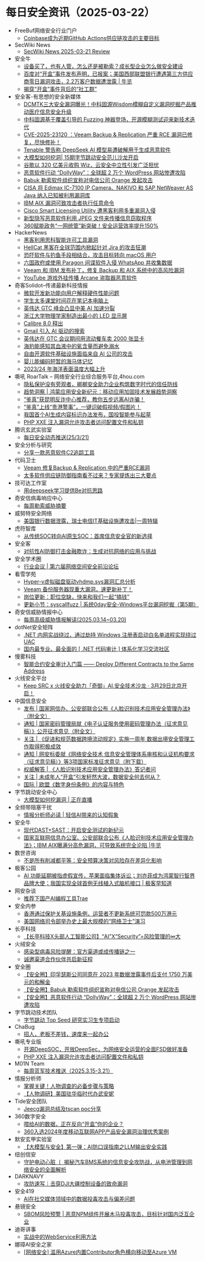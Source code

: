 # 每日安全资讯（2025-03-22）

- FreeBuf网络安全行业门户
  - [Coinbase成为近期GitHub Actions供应链攻击的主要目标](https://www.freebuf.com/articles/es/425442.html)
- SecWiki News
  - [SecWiki News 2025-03-21 Review](http://www.sec-wiki.com/?2025-03-21)
- 安全牛
  - [设备买了，也有人管，怎么还是被勒索？成长型企业怎么做安全建设](https://www.aqniu.com/vendor/108709.html)
  - [百度对“开盒”事件发布声明，已报案；美国西部联盟银行遭遇第三方供应商零日漏洞攻击，2.2万客户数据遭泄露 | 牛览](https://www.aqniu.com/homenews/108701.html)
  - [揭穿“开盒”事件背后的“社工群”](https://www.aqniu.com/homenews/108700.html)
- 安全客-有思想的安全新媒体
  - [DCMTK三大安全漏洞曝光！中科固源Wisdom模糊自定义漏洞挖掘产品推动医疗信息安全升级](https://www.anquanke.com/post/id/305296)
  - [中科固源基于覆盖引导的 Fuzzing 神器登场，开源模糊测试迎来新技术迭代](https://www.anquanke.com/post/id/305294)
  - [CVE-2025-23120 ：Veeam Backup & Replication 严重 RCE 漏洞已修复，尽快修补！](https://www.anquanke.com/post/id/305287)
  - [Tenable 警告称 DeepSeek AI 模型易遭破解用于生成恶意软件](https://www.anquanke.com/post/id/305284)
  - [大模型如何挖洞| 15期字节跳动安全范儿沙龙开启](https://www.anquanke.com/post/id/305280)
  - [谷歌以 320 亿美元收购 Wiz，云安全中立性引发广泛担忧](https://www.anquanke.com/post/id/305276)
  - [恶意软件行动 “DollyWay”：全球超 2 万个 WordPress 网站惨遭攻陷](https://www.anquanke.com/post/id/305273)
  - [Babuk 勒索软件组织宣称对电信公司 Orange 发起攻击](https://www.anquanke.com/post/id/305271)
  - [CISA 将 Edimax IC-7100 IP Camera、NAKIVO 和 SAP NetWeaver AS Java 纳入已知被利用漏洞库](https://www.anquanke.com/post/id/305266)
  - [IBM AIX 漏洞可致攻击者执行任意命令](https://www.anquanke.com/post/id/305258)
  - [Cisco Smart Licensing Utility 遭黑客利用多重漏洞入侵](https://www.anquanke.com/post/id/305255)
  - [新型隐写恶意软件利用 JPEG 文件来传播信息窃取程序](https://www.anquanke.com/post/id/305252)
  - [360赋能政务“一网统管”新突破！安全运营效率提升150%](https://www.anquanke.com/post/id/305246)
- HackerNews
  - [黑客利用思科智能许可工具漏洞](https://hackernews.cc/archives/57981)
  - [HellCat 黑客在全球范围内掀起针对 Jira 的攻击狂潮](https://hackernews.cc/archives/57976)
  - [恐吓软件与钓鱼手段相结合，攻击目标转向 macOS 用户](https://hackernews.cc/archives/57968)
  - [六国政府或使用 Paragon 间谍软件入侵 WhatsApp 并收集数据](https://hackernews.cc/archives/57966)
  - [Veeam 和 IBM 发布补丁，修复 Backup 和 AIX 系统中的高风险漏洞](https://hackernews.cc/archives/57963)
  - [YouTube 游戏外挂传播 Arcane 盗取器恶意软件](https://hackernews.cc/archives/57961)
- 奇客Solidot–传递最新科技情报
  - [微软开发新功能向用户解释硬件性能问题](https://www.solidot.org/story?sid=80852)
  - [学生太多课堂时间花在笔记本电脑上](https://www.solidot.org/story?sid=80851)
  - [英伟达 GTC 峰会凸显中美 AI 加速分裂](https://www.solidot.org/story?sid=80850)
  - [浙江大学物理学家制造出最小的 LED 显示屏](https://www.solidot.org/story?sid=80849)
  - [Calibre 8.0 释出](https://www.solidot.org/story?sid=80848)
  - [Gmail 引入 AI 驱动的搜索](https://www.solidot.org/story?sid=80847)
  - [英伟达在 GTC 会议期间用流动餐车卖 2000 张显卡](https://www.solidot.org/story?sid=80846)
  - [海豹能感知其血液中的氧含量而避免溺水](https://www.solidot.org/story?sid=80845)
  - [自由开源软件基础设施面临来自 AI 公司的攻击](https://www.solidot.org/story?sid=80844)
  - [婴儿能编码短暂的海马体记忆](https://www.solidot.org/story?sid=80843)
  - [2023/24 年海洋表面温度大幅上升](https://www.solidot.org/story?sid=80842)
- 嘶吼 RoarTalk – 网络安全行业综合服务平台,4hou.com
  - [隐私保护没有旁观者，梆梆安全助力企业构筑数字时代的信任防线](https://www.4hou.com/posts/om0Y)
  - [趋势洞察 | 鸿蒙应用安全新纪元：移动应用加固技术发展趋势洞察](https://www.4hou.com/posts/gyGk)
  - [“鉴真”获昆明反诈中心推荐，教你五步远离AI诈骗！](https://www.4hou.com/posts/vwz8)
  - [“鉴真”上线“贵港警事”，一键识破假视频/假图片！](https://www.4hou.com/posts/rpv2)
  - [我国首个AI生成内容标识办法发布，国投智能参与起草](https://www.4hou.com/posts/qor7)
  - [PHP XXE 注入漏洞允许攻击者访问配置文件和私钥](https://www.4hou.com/posts/jBVy)
- 腾讯玄武实验室
  - [每日安全动态推送(25/3/21)](https://mp.weixin.qq.com/s?__biz=MzA5NDYyNDI0MA==&mid=2651960054&idx=1&sn=4dfe1e034d5606be9f8c6f6bcb6bf210&chksm=8baed269bcd95b7fee67c4be09f29b4286b6e72c293fa183b7a03d138e31bc068df655adbc9c&scene=58&subscene=0#rd)
- 安全分析与研究
  - [分享一款恶意软件C2追踪工具](https://mp.weixin.qq.com/s?__biz=MzA4ODEyODA3MQ==&mid=2247491188&idx=1&sn=a26af75c36126503ead27bbbbdcbe5b6&chksm=902fb15ca758384afb7827fb93213f47c044c738885efe10bb8e8ef5fadca7f583fd66b139bb&scene=58&subscene=0#rd)
- 代码卫士
  - [Veeam 修复Backup & Replication 中的严重RCE漏洞](https://mp.weixin.qq.com/s?__biz=MzI2NTg4OTc5Nw==&mid=2247522555&idx=1&sn=46e012bb1770fd23ba35da839b60f669&chksm=ea94a991dde32087103cc41735938435faba038d9213a40c0d5778cc6a30e8d7541a8aed1d9b&scene=58&subscene=0#rd)
  - [太多软件供应链防御指南看不过来？专家提炼出三大要点](https://mp.weixin.qq.com/s?__biz=MzI2NTg4OTc5Nw==&mid=2247522555&idx=2&sn=4914b44d0db56efd08db5896225d4f59&chksm=ea94a991dde32087ff24b28610efaba5296a45b54c096a9f67aa649a978dd1e68315715d288c&scene=58&subscene=0#rd)
- 技可达工作室
  - [用deepseek学习提供Be对抗思路](https://mp.weixin.qq.com/s?__biz=MzU3NDY1NTYyOQ==&mid=2247486058&idx=1&sn=0865fcfc6f2f03fa266d2ce9d6cae697&chksm=fd2e5788ca59de9eec31e5ea7982e792d7490ead96bc7e0624cd443c3784423b06d1c83b44a8&scene=58&subscene=0#rd)
- 奇安信病毒响应中心
  - [每周勒索威胁摘要](https://mp.weixin.qq.com/s?__biz=MzI5Mzg5MDM3NQ==&mid=2247498382&idx=1&sn=0e50781be016321eca2f01c6310900ee&chksm=ec698aa6db1e03b0c2cd3d93cfa984274a28168809aaa15fdc5a23e1cb8b989941fe9a17e25f&scene=58&subscene=0#rd)
- 威努特安全网络
  - [美国银行数据泄露，瑞士电信IT基础设施遭攻击|一周特辑](https://mp.weixin.qq.com/s?__biz=MzAwNTgyODU3NQ==&mid=2651131804&idx=1&sn=28f4ab09c449347639e98be0f2550cfb&chksm=80e7152cb7909c3a3e6d8e5f42c3917ee1c7b7bfd162b183873ab2f1103a063603a91ab1924f&scene=58&subscene=0#rd)
- 虎符智库
  - [从传统SOC转向AI原生SOC：首席信息安全官的新选择](https://mp.weixin.qq.com/s?__biz=MzIwNjYwMTMyNQ==&mid=2247493052&idx=1&sn=180a8175dfb4986172be30de19e3a3bb&chksm=971d88bea06a01a8f3b06853fb267e8406bac01fc1507a2bd0f70aa105dafbdca92c0fe569d1&scene=58&subscene=0#rd)
- 安全客
  - [对抗性AI防御打击金融欺诈：生成对抗网络的应用与挑战](https://mp.weixin.qq.com/s?__biz=MzA5ODA0NDE2MA==&mid=2649788213&idx=1&sn=11e2a296ff1e9218e921ee29fe5103fb&chksm=8893bf5abfe4364c87e3c5bf8ac286ae144ae43edb78ef9d36d4f64ae6e9502b20da7ed17292&scene=58&subscene=0#rd)
- 安全学术圈
  - [行业会议 | 第六届网络空间安全前沿论坛](https://mp.weixin.qq.com/s?__biz=MzU5MTM5MTQ2MA==&mid=2247491817&idx=1&sn=55a90803b3b748b9aa7093b961abea0d&chksm=fe2d1f62c95a96744ad3b09a8411af25a0ead40a4d3c8f9e84cb94c13edb355e74d427e0997a&scene=58&subscene=0#rd)
- 看雪学苑
  - [Hyper-v虚拟磁盘驱动vhdmp.sys漏洞汇总分析](https://mp.weixin.qq.com/s?__biz=MjM5NTc2MDYxMw==&mid=2458590984&idx=1&sn=c31273097426c0de80490922a0abe551&chksm=b18c2f8286fba694bf529bc37a0820cf419f1d29aab3881739da68477bc62e1f71151ce59c06&scene=58&subscene=0#rd)
  - [​Veeam 备份服务器现重大漏洞，速更新补丁！](https://mp.weixin.qq.com/s?__biz=MjM5NTc2MDYxMw==&mid=2458590984&idx=2&sn=b1db17b5fcaa1c4c3fc72ffc5ce6ecf5&chksm=b18c2f8286fba6941ab6105f712225167b1d0fbc683889fe28f7005fd280a1a5a1d1910c2f13&scene=58&subscene=0#rd)
  - [岗位更新：职位空缺，快来和我们一起“搞钱”](https://mp.weixin.qq.com/s?__biz=MjM5NTc2MDYxMw==&mid=2458590984&idx=3&sn=9f59094c1ef76637db0526146c8d3d6f&chksm=b18c2f8286fba69434481d211ab2ae6fbac2ba1d278ebe1c96cb7a7548aecbf16ecff70da7d3&scene=58&subscene=0#rd)
  - [更新小节：syscallfuzz | 系统0day安全-Windows平台漏洞挖掘（第5期）](https://mp.weixin.qq.com/s?__biz=MjM5NTc2MDYxMw==&mid=2458590984&idx=4&sn=2044b458d80ee0788c018e803e567e04&chksm=b18c2f8286fba694e564da0d5533bd62c3ba613b2578311a499c92ee9844005979547e166d4f&scene=58&subscene=0#rd)
- 奇安信威胁情报中心
  - [每周高级威胁情报解读(2025.03.14~03.20)](https://mp.weixin.qq.com/s?__biz=MzI2MDc2MDA4OA==&mid=2247514535&idx=1&sn=06374a7a1ffc2af5278a15cfdaded7cc&chksm=ea664ed0dd11c7c67610489f581299add2ff27d49a041817e11e30d6c7b4625c20a07bc6417b&scene=58&subscene=0#rd)
- dotNet安全矩阵
  - [.NET 内网实战绕过，通过劫持 Windows 注册表启动白名单进程实现绕过UAC](https://mp.weixin.qq.com/s?__biz=MzUyOTc3NTQ5MA==&mid=2247499229&idx=1&sn=54718513a0fbb69ea6f0ee01d49803ff&chksm=fa595330cd2eda26c8f53f63e92892972fbbc3e2d62fddb7808581825c02c58cbd8804d1b119&scene=58&subscene=0#rd)
  - [国内最专业、最全面的 [ .NET 代码审计 ] 体系化学习交流社区](https://mp.weixin.qq.com/s?__biz=MzUyOTc3NTQ5MA==&mid=2247499229&idx=3&sn=04978d31d038539568bf0c829b8d7afe&chksm=fa595330cd2eda267fd19d13d072e93dbb589e374e15de920369aed1f150af763908d2d85af5&scene=58&subscene=0#rd)
- 慢雾科技
  - [智能合约安全审计入门篇 —— Deploy Different Contracts to the Same Address](https://mp.weixin.qq.com/s?__biz=MzU4ODQ3NTM2OA==&mid=2247501562&idx=1&sn=93d8d0ddf96b4f6586b29a2cb32207d8&chksm=fddeb87dcaa9316b0fa19e3c9fcfecc53eb37d8b0541fa52f98f22a52440458426b7b9b657c4&scene=58&subscene=0#rd)
- 火线安全平台
  - [Keep SRC x 火线安全助力「奇御」AI.安全技术沙龙 · 3月29日北京开启！](https://mp.weixin.qq.com/s?__biz=MzU4MjEwNzMzMg==&mid=2247494712&idx=1&sn=bc114525af9db0ee01ca051185175f61&chksm=fdbfc593cac84c85850d815454289276da22ed8f7968ab561428569ec074f7223c4300ce91c7&scene=58&subscene=0#rd)
- 中国信息安全
  - [发布 | 国家网信办、公安部联合公布《人脸识别技术应用安全管理办法》（附全文）](https://mp.weixin.qq.com/s?__biz=MzA5MzE5MDAzOA==&mid=2664238875&idx=1&sn=4b3a88fcc92fd87e05385c08cb6109f0&chksm=8b580de2bc2f84f4170325d56d3931bf7bafa71a1b5a2ee7c71c86b73eedf651dc641ffb84c7&scene=58&subscene=0#rd)
  - [通知 | 国家密码管理局就《电子认证服务使用密码管理办法（征求意见稿）》公开征求意见（附全文）](https://mp.weixin.qq.com/s?__biz=MzA5MzE5MDAzOA==&mid=2664238875&idx=2&sn=9620c4dd871e41cca0cfc081a4edaafe&chksm=8b580de2bc2f84f45af1bebcaec942c30683c4924cc9b695403af74d34dbebfaa52b78a99aae&scene=58&subscene=0#rd)
  - [关注 | 《促进和规范数据跨境流动规定》实施一周年 数据出境安全管理工作取得积极成效](https://mp.weixin.qq.com/s?__biz=MzA5MzE5MDAzOA==&mid=2664238875&idx=3&sn=c1303974d537bbf88f557fa678525075&chksm=8b580de2bc2f84f4c843a7754b0a48d21fc0f04bb6496c52904846a90be36587944fd27c9b24&scene=58&subscene=0#rd)
  - [通知 | 网安标委就《网络安全技术 信息安全管理体系审核和认证机构要求（征求意见稿）》等3项国家标准征求意见（附下载）](https://mp.weixin.qq.com/s?__biz=MzA5MzE5MDAzOA==&mid=2664238875&idx=4&sn=9e9d94ca600921e07370dd0d31fdfa0f&chksm=8b580de2bc2f84f4ef0a509cb946db248a7b62b7f1f35f3541f9e8a929048160131fc7244edd&scene=58&subscene=0#rd)
  - [权威解答 | 《人脸识别技术应用安全管理办法》答记者问](https://mp.weixin.qq.com/s?__biz=MzA5MzE5MDAzOA==&mid=2664238875&idx=5&sn=e3cfd4a94017ce679b506f2a89ae75b2&chksm=8b580de2bc2f84f480649e0610c3525b43e44d2a690058f24f3b2e0440905a4de0f0cabba3a2&scene=58&subscene=0#rd)
  - [关注 | 未成年人“开盒”引发轩然大波，数据安全何去何从？](https://mp.weixin.qq.com/s?__biz=MzA5MzE5MDAzOA==&mid=2664238875&idx=6&sn=81ad0a63787594efc6e07b8c74e2b1cd&chksm=8b580de2bc2f84f4fe26ef5c1b0d00aa36777a03a21cd51426ec3f1490495d0d6de02e80dd4f&scene=58&subscene=0#rd)
  - [国际 | 欧盟《数字身份条例》的内容与特色](https://mp.weixin.qq.com/s?__biz=MzA5MzE5MDAzOA==&mid=2664238875&idx=7&sn=3414faa92440fafb737e0eef571606da&chksm=8b580de2bc2f84f4b2f00d16e27fc1393a82f1b9fb54c67a2f590a17844f1d69cf0222b17f50&scene=58&subscene=0#rd)
- 字节跳动安全中心
  - [大模型如何挖漏洞 | 正在直播](https://mp.weixin.qq.com/s?__biz=MzUzMzcyMDYzMw==&mid=2247494619&idx=1&sn=36c118acb8150acbc0137a85d7d564b5&chksm=fa9d108dcdea999bd1d8335ffb1c37c12f0433cb8e01f00e980ec38b7310f4579889451d3dc6&scene=58&subscene=0#rd)
- 全频带阻塞干扰
  - [情报分析师必读 | 轻信AI带来的认知假象](https://mp.weixin.qq.com/s?__biz=MzIzMzE2OTQyNA==&mid=2648958560&idx=1&sn=c7dd3daa9cc9b74ed7f89bea573fae66&chksm=f09ef11fc7e97809ef2bd9cb137b417d7f99fbd93bd99698642625703b2e21ad10829ab31e1b&scene=58&subscene=0#rd)
- 安全牛
  - [现代DAST+SAST：开启安全测试的新纪元](https://mp.weixin.qq.com/s?__biz=MjM5Njc3NjM4MA==&mid=2651135582&idx=1&sn=fa16eaae871b6da584af770b506a89ab&chksm=bd15ae8d8a62279b30337a6d01a0b57dc6e3e15b7759586095201d982263ad461315599df965&scene=58&subscene=0#rd)
  - [国家互联网信息办公室、公安部联合公布《人脸识别技术应用安全管理办法》；​IBM AIX曝满分高危漏洞，可导致系统完全沦陷 |牛览](https://mp.weixin.qq.com/s?__biz=MjM5Njc3NjM4MA==&mid=2651135582&idx=2&sn=ac32564a4acce1bf67c2f14f346fd876&chksm=bd15ae8d8a62279bb919422313fa40df59f4553e4d7f990d6118c3391231f83835a4a6751909&scene=58&subscene=0#rd)
- 数世咨询
  - [不是所有削减都平等：安全预算决策对风险存在差异化影响](https://mp.weixin.qq.com/s?__biz=MzkxNzA3MTgyNg==&mid=2247538225&idx=1&sn=9501829772260a475790dc701321e90f&chksm=c144248cf633ad9a89dceba63199ad7ad7bb951b74c467f5d23322810c2849839b6f456c5647&scene=58&subscene=0#rd)
- 极客公园
  - [AI 功能延期被指虚假宣传，苹果面临集体诉讼；刘亦菲成为鸿蒙智行智界品牌大使；我国实现全球首例无线植入式脑机接口 | 极客早知道](https://mp.weixin.qq.com/s?__biz=MTMwNDMwODQ0MQ==&mid=2653076128&idx=1&sn=1d906e9b6edab944abdf909d7e588157&chksm=7e57c71649204e00cffe1f6f299c83ae6e64b47402512d2cabc16998d049ab1a9e188b84f92a&scene=58&subscene=0#rd)
- 网安杂谈
  - [推荐下国产AI编程工具Trae](https://mp.weixin.qq.com/s?__biz=MzAwMTMzMDUwNg==&mid=2650889549&idx=1&sn=c40ced9170c39247bbab95f44532a651&chksm=812ea168b659287e3be21b3a09339401e1e9f1a3ff14002e587b232c0f8e72da4a32edd00ed0&scene=58&subscene=0#rd)
- 安全内参
  - [香港通过保护关基设施条例，运营者不更新系统可罚款500万港元](https://mp.weixin.qq.com/s?__biz=MzI4NDY2MDMwMw==&mid=2247514032&idx=1&sn=d994cfb7c416e61dd7e850ef84b4b5b0&chksm=ebfaf090dc8d7986d7974f85b7afe218d2fa81dc1578eb3e892090cd1abb0de5afe45645f01a&scene=58&subscene=0#rd)
  - [美国网络司令部举办史上最大规模的“网络卫士”演习](https://mp.weixin.qq.com/s?__biz=MzI4NDY2MDMwMw==&mid=2247514032&idx=2&sn=c04911d532430ace62dfc0752477b358&chksm=ebfaf090dc8d798626272a47cf3fdf27e34c9c3e2c4877e2021b2417f4b9f8cf7a6389acea11&scene=58&subscene=0#rd)
- 长亭科技
  - [【长亭科技X头部人工智能公司】“AI”X“Security”=风险管理的∞大](https://mp.weixin.qq.com/s?__biz=MzIwNDA2NDk5OQ==&mid=2651389053&idx=1&sn=e7187928426fa55b4160997fbcc7f53e&chksm=8d398df5ba4e04e362a81a3a9d646a135392214e46388f0279f0043d643e5932cb8b6e62246f&scene=58&subscene=0#rd)
- 火绒安全
  - [感染型病毒风险提醒：官方渠道或成传播链之一](https://mp.weixin.qq.com/s?__biz=MzI3NjYzMDM1Mg==&mid=2247524676&idx=1&sn=2f83b7d6ad5122172a6c2c851394cee3&chksm=eb70bf7bdc07366d91d59892ddd3d62a08588e6576f72f86856e3fbb6a93f7cf78f0d7b823ed&scene=58&subscene=0#rd)
  - [诚邀渠道合作伙伴共启新征程](https://mp.weixin.qq.com/s?__biz=MzI3NjYzMDM1Mg==&mid=2247524676&idx=2&sn=9963349c2405d99e24e545323e48c360&chksm=eb70bf7bdc07366d34b421b11aab7fe129457449ff6048708234d89dadf29f8865a56df3a95a&scene=58&subscene=0#rd)
- 安全圈
  - [【安全圈】印孚瑟斯公司同意在 2023 年数据泄露事件后支付 1750 万美元的和解金](https://mp.weixin.qq.com/s?__biz=MzIzMzE4NDU1OQ==&mid=2652068609&idx=1&sn=11eba4b8e73b9bc267b72636596e9c48&chksm=f36e7741c419fe57745a4ca06b27be0336d9dd5571fe7dbf6a0ba6769be5546cfcce28f5c82c&scene=58&subscene=0#rd)
  - [【安全圈】Babuk 勒索软件组织宣称对电信公司 Orange 发起攻击](https://mp.weixin.qq.com/s?__biz=MzIzMzE4NDU1OQ==&mid=2652068609&idx=2&sn=e2acbc74f11b8df506c8839530471007&chksm=f36e7741c419fe579136591756f4a10fcf5ea2a2296c4b4fe9408274f33c94f6ccc1bde3e96c&scene=58&subscene=0#rd)
  - [【安全圈】恶意软件行动 “DollyWay”：全球超 2 万个 WordPress 网站惨遭攻陷](https://mp.weixin.qq.com/s?__biz=MzIzMzE4NDU1OQ==&mid=2652068609&idx=3&sn=692113a4a87a7354cfada6702accfb8d&chksm=f36e7741c419fe574e72f00d2dcb4791d33e786e2ff6190d4675de86694d150dbf1f935bbf16&scene=58&subscene=0#rd)
- 字节跳动技术团队
  - [字节跳动 Top Seed 研究实习生专项启动](https://mp.weixin.qq.com/s?__biz=MzI1MzYzMjE0MQ==&mid=2247513932&idx=1&sn=68be79bc72292e7436e5581bf7265db7&chksm=e9d37caedea4f5b8db9f9985be91dc1935d738342954b9af6fcb8d61ca2b24469ca8031499f9&scene=58&subscene=0#rd)
- ChaBug
  - [招人，老板不差钱，速度来一起办公](https://mp.weixin.qq.com/s?__biz=MzU0ODg2MDA0NQ==&mid=2247486372&idx=1&sn=41e5e5b7c51bdf3ee91c386f7bd19a79&chksm=fbb9f246ccce7b50e4b30676970a7f54449c46ca7182651884d2e3254b772aca5b0888698159&scene=58&subscene=0#rd)
- 嘶吼专业版
  - [开源DeepSOC，开放DeepSec，为网络安全运营的全面FSD做好准备](https://mp.weixin.qq.com/s?__biz=MzI0MDY1MDU4MQ==&mid=2247581623&idx=1&sn=0da1aef778da582c9bbc7d1c4535dd88&chksm=e9146f8dde63e69bc83c958d7438527d26eef77725f1b8c1fd913ff4a0dadf732708c408ed29&scene=58&subscene=0#rd)
  - [PHP XXE 注入漏洞允许攻击者访问配置文件和私钥](https://mp.weixin.qq.com/s?__biz=MzI0MDY1MDU4MQ==&mid=2247581623&idx=2&sn=ed65317702ca19322ce299614071d10d&chksm=e9146f8dde63e69b12b35daead3fc81c3829490c492b5f9ff856c0d6c35ae6f601360d08dae6&scene=58&subscene=0#rd)
- M01N Team
  - [每周蓝军技术推送（2025.3.15-3.21）](https://mp.weixin.qq.com/s?__biz=MzkyMTI0NjA3OA==&mid=2247494131&idx=1&sn=aa94cb73ced850f1e464174fa37dd817&chksm=c18429e2f6f3a0f4afc82a7468bd3fb059ae03d49a5c7f4f8831f6887b7987ba305af0960f63&scene=58&subscene=0#rd)
- 情报分析师
  - [掌握关键！人物调查的必备步骤与策略](https://mp.weixin.qq.com/s?__biz=MzA3Mjc1MTkwOA==&mid=2650560387&idx=1&sn=f443af9014fda04b72120470dd383d75&chksm=871179c8b066f0ded713dd4804bd7eb43a51b6831682d4656b7c9c20d4206f12359b2402a93e&scene=58&subscene=0#rd)
  - [【人物调研】美国驻华临时代办武安妮](https://mp.weixin.qq.com/s?__biz=MzA3Mjc1MTkwOA==&mid=2650560387&idx=2&sn=b211178d9b2e11432c16308752216b6a&chksm=871179c8b066f0de66e97a3ebe4a9781aa14eca238d83bf12c46ac1a17ce925a2b7968987b28&scene=58&subscene=0#rd)
- Tide安全团队
  - [Jeecg漏洞总结及tscan poc分享](https://mp.weixin.qq.com/s?__biz=Mzg2NTA4OTI5NA==&mid=2247520591&idx=1&sn=09408e28e3286c2cfd405487e0f3950c&chksm=ce5db32ef92a3a38ecd1ca641509b925c3cede747f10949b7f398cfcf43d62fe17914bea2224&scene=58&subscene=0#rd)
- 360数字安全
  - [喂给AI的数据，正在反向“开盒”你的企业？](https://mp.weixin.qq.com/s?__biz=MzA4MTg0MDQ4Nw==&mid=2247580053&idx=1&sn=0d866163ae16728ef4b4fe72d014f325&chksm=9f8d299da8faa08b9c6608bdfb75336a4e14cc1d831aadac3eb0b623b77b201970c313ba227e&scene=58&subscene=0#rd)
  - [360入选2024年度移动互联网APP产品安全漏洞治理优秀案例](https://mp.weixin.qq.com/s?__biz=MzA4MTg0MDQ4Nw==&mid=2247580053&idx=2&sn=f0326cff16ca89a3e6e4c10841b54946&chksm=9f8d299da8faa08bc0d94656d2ec8f010c4bcb09a694e915e87d46d997c35b426f935996f8f2&scene=58&subscene=0#rd)
- 默安玄甲实验室
  - [【大模型与安全】第一弹：AI防口误指南之LLM输出安全实践](https://mp.weixin.qq.com/s?__biz=MzkzNjI2MzgzOA==&mid=2247485175&idx=1&sn=50e2b6b0212cd5d85f914e35484961cc&chksm=c2a02f06f5d7a610bbbffb1d1ef3842dbf499be76a2bd8feaa6e41e86f566a8d97ce264b8f25&scene=58&subscene=0#rd)
- 纽创信安
  - [守护电动心脏 丨 揭秘汽车BMS系统的信息安全攻防战，从电池管理到网络安全的全面解析](https://mp.weixin.qq.com/s?__biz=MzAwNTczMjAzMg==&mid=2650239427&idx=1&sn=b601e1879ec8ee28796d312a91619d66&chksm=831bf26cb46c7b7a8f442e4cdb18c0f5dd8636f33017f3ae0abd83988cfebbf3cd60f7583797&scene=58&subscene=0#rd)
- DARKNAVY
  - [攻防速写｜击穿DJI大疆控制设备的致命漏洞](https://mp.weixin.qq.com/s?__biz=MzkyMjM5MTk3NQ==&mid=2247487369&idx=1&sn=b754e9f1af1f02a3c96b2fb0518ee9b4&chksm=c1f44b41f683c257fd54a43948a876f4f2b71fb342562094c67414d5db5e4309e134f0d57a03&scene=58&subscene=0#rd)
- 安全419
  - [AI在社交媒体领域中的数据投毒攻击与偏差问题](https://mp.weixin.qq.com/s?__biz=MzUyMDQ4OTkyMg==&mid=2247547260&idx=1&sn=8f1c10f0ec0b726f677eb5dccfbab4db&chksm=f9ebe7d1ce9c6ec71a5a0dfb94f2a542af476f77f0601f43f2cd58943e5b5bfd60bde5b72240&scene=58&subscene=0#rd)
- 悬镜安全
  - [SBOM风险预警 | 恶意NPM组件开展木马投毒攻击，目标针对国内泛互企业](https://mp.weixin.qq.com/s?__biz=MzA3NzE2ODk1Mg==&mid=2647796137&idx=1&sn=3513f79e1818d691d517425f88a4aeeb&chksm=8770a1feb00728e8b526a75b671b2059bc1ded343762061675ca26223281ff9733e616ef3015&scene=58&subscene=0#rd)
- 迪哥讲事
  - [实战中的WebService利⽤⽅法](https://mp.weixin.qq.com/s?__biz=MzIzMTIzNTM0MA==&mid=2247497303&idx=1&sn=a7882d85efe77247e7792676ac930773&chksm=e8a5fc34dfd27522c3aec2bd16b5812c54beb1f8585cb240976003e26c12f27d48374ff401ec&scene=58&subscene=0#rd)
- 娜璋AI安全之家
  - [[网络安全] 滥用Azure内置Contributor角色横向移动至Azure VM](https://mp.weixin.qq.com/s?__biz=Mzg5MTM5ODU2Mg==&mid=2247501692&idx=1&sn=2c49756c4248a9af1d3451b18bc92e17&chksm=cfcf77b1f8b8fea7ea4d433ea901b90dcfa69ee6a4e54dad395a6f1623fa26a57bbfcafb036f&scene=58&subscene=0#rd)

